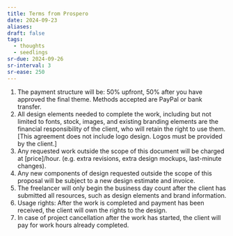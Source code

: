 ```yaml
---
title: Terms from Prospero
date: 2024-09-23
aliases: 
draft: false
tags:
  - thoughts
  - seedlings
sr-due: 2024-09-26
sr-interval: 3
sr-ease: 250
---
```


1. The payment structure will be: 50% upfront, 50% after you have approved the final theme. Methods accepted are PayPal or bank transfer.
2. All design elements needed to complete the work, including but not limited to fonts, stock, images, and existing branding elements are the financial responsibility of the client, who will retain the right to use them. [This agreement does not include logo design. Logos must be provided by the client.]
3. Any requested work outside the scope of this document will be charged at [price]/hour. (e.g. extra revisions, extra design mockups, last-minute changes).
4. Any new components of design requested outside the scope of this proposal will be subject to a new design estimate and invoice.
5. The freelancer will only begin the business day count after the client has submitted all resources, such as design elements and brand information.
6. Usage rights: After the work is completed and payment has been received, the client will own the rights to the design.
7. In case of project cancellation after the work has started, the client will pay for work hours already completed.